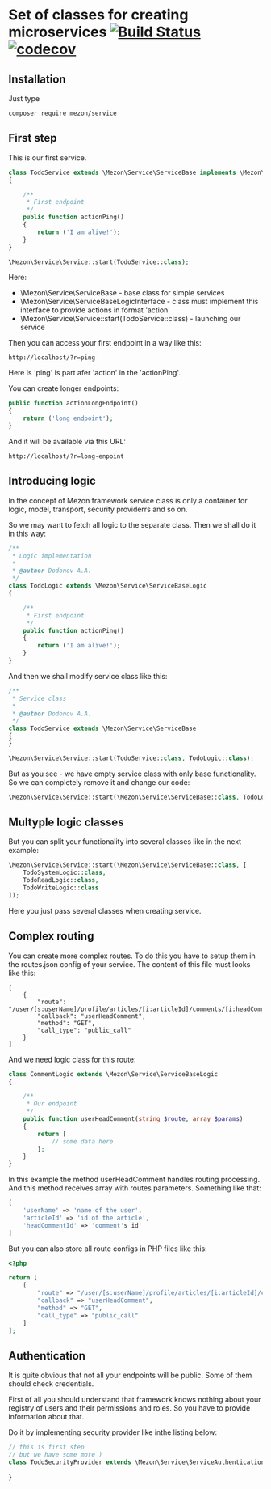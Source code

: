 # Set of classes for creating microservices [![Build Status](https://travis-ci.com/alexdodonov/mezon-service.svg?branch=master)](https://travis-ci.com/alexdodonov/mezon-service) [![codecov](https://codecov.io/gh/alexdodonov/mezon-service/branch/master/graph/badge.svg)](https://codecov.io/gh/alexdodonov/mezon-service)

## Installation

Just type

```
composer require mezon/service
```

## First step

This is our first service.

```PHP
class TodoService extends \Mezon\Service\ServiceBase implements \Mezon\Service\ServiceBaseLogicInterface
{

    /**
     * First endpoint
     */
    public function actionPing()
    {
        return ('I am alive!');
    }
}

\Mezon\Service\Service::start(TodoService::class);
```

Here:

- \Mezon\Service\ServiceBase - base class for simple services
- \Mezon\Service\ServiceBaseLogicInterface - class must implement this interface to provide actions in format 'action<Endpoint>'
- \Mezon\Service\Service::start(TodoService::class) - launching our service

Then you can access your first endpoint in a way like this:

```
http://localhost/?r=ping
```

Here is 'ping' is part afer 'action' in the 'actionPing'.

You can create longer endpoints:

```PHP
public function actionLongEndpoint()
{
    return ('long endpoint');
}
```

And it will be available via this URL:

```
http://localhost/?r=long-enpoint
```

## Introducing logic

In the concept of Mezon framework service class is only a container for logic, model, transport, security providerrs and so on.

So we may want to fetch all logic to the separate class. Then we shall do it in this way:

```PHP
/**
 * Logic implementation
 *
 * @author Dodonov A.A.
 */
class TodoLogic extends \Mezon\Service\ServiceBaseLogic
{

    /**
     * First endpoint
     */
    public function actionPing()
    {
        return ('I am alive!');
    }
}
```

And then we shall modify service class like this:

```PHP
/**
 * Service class
 *
 * @author Dodonov A.A.
 */
class TodoService extends \Mezon\Service\ServiceBase
{
}

\Mezon\Service\Service::start(TodoService::class, TodoLogic::class);
```

But as you see - we have empty service class with only base functionality. So we can completely remove it and change our code:

```PHP
\Mezon\Service\Service::start(\Mezon\Service\ServiceBase::class, TodoLogic::class);
```

## Multyple logic classes

But you can split your functionality into several classes like in the next example:

```PHP
\Mezon\Service\Service::start(\Mezon\Service\ServiceBase::class, [
    TodoSystemLogic::class,
    TodoReadLogic::class,
    TodoWriteLogic::class
]);
```

Here you just pass several classes when creating service.

## Complex routing

You can create more complex routes. To do this you have to setup them in the routes.json config of your service. The content of this file must looks like this:

```JS
[
	{
		"route": "/user/[s:userName]/profile/articles/[i:articleId]/comments/[i:headCommentId]",
		"callback": "userHeadComment",
		"method": "GET",
		"call_type": "public_call"
	}
]
```

And we need logic class for this route:

```PHP
class CommentLogic extends \Mezon\Service\ServiceBaseLogic
{

    /**
     * Our endpoint
     */
    public function userHeadComment(string $route, array $params)
    {
        return [
            // some data here
        ];
    }
}
```

In this example the method userHeadComment handles routing processing. And this method receives array with routes parameters. Something like that:

```PHP
[
    'userName' => 'name of the user',
    'articleId' => 'id of the article',
    'headCommentId' => 'comment's id'
]
```

But you can also store all route configs in PHP files like this:

```PHP
<?php

return [
    [
    	"route" => "/user/[s:userName]/profile/articles/[i:articleId]/comments/[i:headCommentId]",
		"callback" => "userHeadComment",
		"method" => "GET",
		"call_type" => "public_call"
    ]
];
```

## Authentication

It is quite obvious that not all your endpoints will be public. Some of them should check credentials.

First of all you should understand that framework knows nothing about your registry of users and their permissions and roles. So you have to provide information about that.

Do it by implementing security provider like inthe listing below:

```PHP
// this is first step
// but we have some more )
class TodoSecurityProvider extends \Mezon\Service\ServiceAuthenticationSecurityProvider{
    
}
```